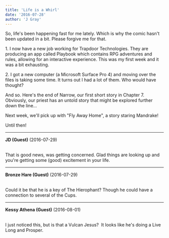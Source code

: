 ```yaml
---
title: 'Life is a Whirl'
date: '2016-07-28'
author: 'J Gray'
---
```


<p>So, life's been happening fast for me lately. Which is why the comic hasn't been updated in a bit. Please forgive me for that.</p><p>1. I now have a new job working for Trapdoor Technologies. They are producing an app called Playbook which contains RPG adventures and rules, allowing for an interactive experience. This was my first week and it was a bit exhausting.</p><p>2. I got a new computer (a Microsoft Surface Pro 4) and moving over the files is taking some time. It turns out I had a lot of them. Who would have thought?</p><p>And so. Here's the end of Narrow, our first short story in Chapter 7. Obviously, our priest has an untold story that might be explored further down the line...</p><p>Next week, we'll pick up with "Fly Away Home", a story staring Mandrake!</p><p>Until then!</p>

---
**JD (Guest)** (2016-07-29)

<br> That is good news, was getting concerned.  Glad things are looking up and you're getting some (good) excitement in your life.

---
**Bronze Hare (Guest)** (2016-07-29)

<br> Could it be that he is a key of The Hierophant? Though he could have a connection to several of the Cups.

---
**Kessy Athena (Guest)** (2016-08-01)

<br> I just noticed this, but is that a Vulcan Jesus?&nbsp; It looks like he's doing a Live Long and Prosper.<br>

